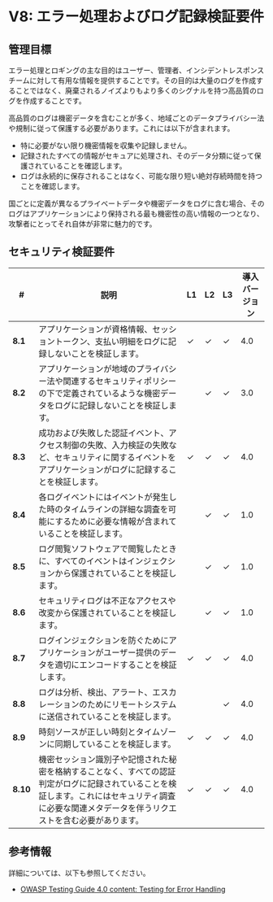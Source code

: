 # V8: エラー処理およびログ記録検証要件

## 管理目標

エラー処理とロギングの主な目的はユーザー、管理者、インシデントレスポンスチームに対して有用な情報を提供することです。その目的は大量のログを作成することではなく、廃棄されるノイズよりもより多くのシグナルを持つ高品質のログを作成することです。

高品質のログは機密データを含むことが多く、地域ごとのデータプライバシー法や規制に従って保護する必要があります。これには以下が含まれます。

* 特に必要がない限り機密情報を収集や記録しません。
* 記録されたすべての情報がセキュアに処理され、そのデータ分類に従って保護されていることを確認します。
* ログは永続的に保存されることはなく、可能な限り短い絶対存続時間を持つことを確認します。

国ごとに定義が異なるプライベートデータや機密データをログに含む場合、そのログはアプリケーションにより保持される最も機密性の高い情報の一つとなり、攻撃者にとってそれ自体が非常に魅力的です。

## セキュリティ検証要件

| # | 説明 | L1 | L2 | L3 | 導入バージョン |
| --- | --- | --- | --- | -- | -- |
| **8.1** | アプリケーションが資格情報、セッショントークン、支払い明細をログに記録しないことを検証します。 | ✓ | ✓ | ✓ | 4.0 |
| **8.2** | アプリケーションが地域のプライバシー法や関連するセキュリティポリシーの下で定義されているような機密データをログに記録しないことを検証します。 |  | ✓ | ✓ | 3.0 |
| **8.3** | 成功および失敗した認証イベント、アクセス制御の失敗、入力検証の失敗など、セキュリティに関するイベントをアプリケーションがログに記録することを検証します。 | ✓ | ✓ | ✓ | 4.0 |
| **8.4** | 各ログイベントにはイベントが発生した時のタイムラインの詳細な調査を可能にするために必要な情報が含まれていることを検証します。 |  | ✓ | ✓ | 1.0 |
| **8.5** | ログ閲覧ソフトウェアで閲覧したときに、すべてのイベントはインジェクションから保護されていることを検証します。 |  | ✓ | ✓ | 1.0 |
| **8.6** | セキュリティログは不正なアクセスや改変から保護されていることを検証します。 |  | ✓ | ✓ | 1.0 |
| **8.7** | ログインジェクションを防ぐためにアプリケーションがユーザー提供のデータを適切にエンコードすることを検証します。 | ✓ | ✓ | ✓ | 4.0 |
| **8.8** | ログは分析、検出、アラート、エスカレーションのためにリモートシステムに送信されていることを検証します。 |  |  | ✓ | 4.0 |
| **8.9** | 時刻ソースが正しい時刻とタイムゾーンに同期していることを検証します。 | ✓ | ✓ | ✓ | 4.0 |
| **8.10** | 機密セッション識別子や記憶された秘密を格納することなく、すべての認証判定がログに記録されていることを検証します。これにはセキュリティ調査に必要な関連メタデータを伴うリクエストを含む必要があります。 | ✓ | ✓ | ✓ | 4.0 |

## 参考情報

詳細については、以下も参照してください。

* [OWASP Testing Guide 4.0 content: Testing for Error Handling](https://www.owasp.org/index.php/Testing_for_Error_Handling)
